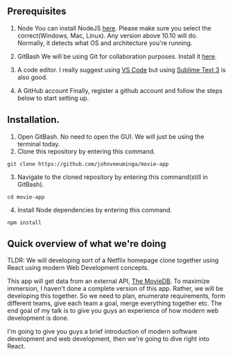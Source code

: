 ## Prerequisites
1. Node
You can install NodeJS [here](https://nodejs.org/en/). Please make sure you select the correct(Windows, Mac, Linux). Any version above 10.10 will do. Normally, it detects what OS and architecture you're running.

2. GitBash
We will be using Git for collaboration purposes. Install it [here](https://git-scm.com/downloads).

3. A code editor.
I really suggest using [VS Code](https://code.visualstudio.com/) but using [Sublime Text 3](https://www.sublimetext.com/3) is also good.

4. A GitHub account
Finally, register a github account and follow the steps below to start setting up.

## Installation.
1. Open GitBash. No need to open the GUI. We will just be using the terminal today.
2. Clone this repository by entering this command.
```
git clone https://github.com/johnveeuminga/movie-app
```

3. Navigate to the cloned repository by entering this command(still in GitBash).
```
cd movie-app
```

4. Install Node dependencies by entering this command.
```
npm install
```

## Quick overview of what we're doing
TLDR: We will developing sort of a Netflix homepage clone together using React using modern Web Development concepts.

This app will get data from an external API, [The MovieDB](https://www.themoviedb.org/). To maximize immersion, I haven't done a complete version of this app. Rather, we will be developing this together. So we need to plan, enumerate requirements, form different teams, give each team a goal, merge everything together etc. The end goal of my talk is to give you guys an experience of how modern web development is done.

I'm going to give you guys a brief introduction of modern software development and web development, then we're going to dive right into React.
